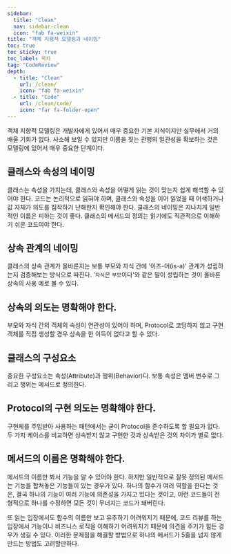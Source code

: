 ```yaml
---
sidebar:
  title: "Clean"
  nav: sidebar-clean
  icon: "fab fa-weixin"
title: "객체 지향적 모델링과 네이밍"
toc: true
toc_sticky: true
toc_label: 목차
tag: "CodeReview"
depth: 
  - title: "Clean"
    url: /clean/
    icon: "fab fa-weixin"
  - title: "Code"
    url: /clean/code/
    icon: "far fa-folder-open"
---
```

객체 지향적 모델링은 개발자에게 있어서 매우 중요한 기본 지식이지만 실무에서 거의 배울 기회가 없다. 사소해 보일 수 있지만 이름을 짓는 관행의 일관성을 확보하는 것은 모델링에 있어서 매우 중요한 단계이다.

## 클래스와 속성의 네이밍
클래스는 속성을 가지는데, 클래스와 속성을 어떻게 읽는 것이 맞는지 쉽게 해석할 수 있어야 한다. 코드는 논리적으로 읽혀야 하며, 클래스와 속성을 이어 읽었을 때 어색하거나 값 자체가 의도를 짐작하기 난해한지 확인해야 한다. 클래스의 네이밍은 지나치게 일반적인 이름은 피하는 것이 좋다. 클래스의 메서드의 정의는 읽기에도 직관적으로 이해하기 쉬운 코드여야 한다.

## 상속 관계의 네이밍
클래스의 상속 관계가 올바른지는 보통 부모와 자식 간에 '이즈-어(is-a)' 관계가 성립하는지 검증해보는 방식으로 따진다. '`자식`은 `부모`이다'와 같은 말이 성립하는 것이 올바른 상속의 사용 예로 볼 수 있다.


## 상속의 의도는 명확해야 한다.
부모와 자식 간의 객체의 속성이 연관성이 있어야 하며, Protocol로 코딩하지 않고 구현 객체를 직접 생성할 경우 상속을 한 이득이 없다고 할 수 있다.

## 클래스의 구성요소
중요한 구성요소는 속성(Attribute)과 행위(Behavior)다. 보통 속성은 멤버 변수로 그리고 행위는 메서드로 정의한다.

## Protocol의 구현 의도는 명확해야 한다.
구현체를 주입받아 사용하는 패턴에서는 굳이 Protocol을 준수하도록 할 필요가 없다.
두 가지 케이스를 비교하면 상속받지 않고 구현한 것과 상속받은 것의 차이가 별로 없다. 


## 메서드의 이름은 명확해야 한다.
메서드의 이름만 봐서 기능을 알 수 있어야 한다.
하지만 일반적으로 잘못 정의된 메서드는 기능을 합쳐놓은 기능들이 있는 경우가 있다.
하나의 함수가 여러 역할을 한다는 것은, 결국 하나의 기능이 여러 기능에 의존성을 가지고 있다는 것이고, 
이런 코드들이 전형적으로 하나를 수정하면 모든 것이 무너지는 코드가 돼버린다.

또 읽는 입장에서도 함수의 이름만 보고 유추하기 어려워지기 때문에, 코드 리뷰를 하는 입장에서 기능이나 비즈니스 로직을 이해하기 어려워지기 때문에 의견을 주기가 힘든 경우가 생길 수 있다.
이러한 문제점을 해결할 방법으로 하나의 메서드가 5줄을 넘지 않게 만드는 방법도 고려할만하다.
